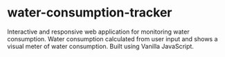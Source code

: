 # water-consumption-tracker
Interactive and responsive web application for monitoring water consumption. Water consumption calculated from user input and shows a visual meter of water consumption. Built using Vanilla JavaScript.
